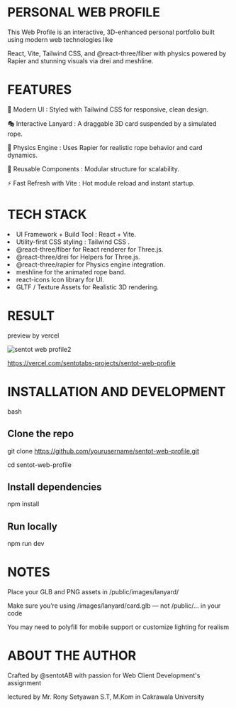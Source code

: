  # PERSONAL WEB PROFILE

This Web Profile is an interactive, 3D-enhanced personal portfolio built using modern web technologies like 

React, Vite, Tailwind CSS, and @react-three/fiber with physics powered by Rapier and stunning visuals via drei and meshline.

#

# FEATURES

🎨 Modern UI              :  Styled with Tailwind CSS for responsive, clean design.

🎭 Interactive Lanyard    :  A draggable 3D card suspended by a simulated rope.

💫 Physics Engine         :  Uses Rapier for realistic rope behavior and card dynamics.

🔁 Reusable Components    :  Modular structure for scalability.

⚡️ Fast Refresh with Vite :  Hot module reload and instant startup.

#

# TECH STACK

<LI> UI Framework + Build Tool : React + Vite. </LI>

<LI> Utility-first CSS styling : Tailwind CSS	. </LI>

<LI> @react-three/fiber for React renderer for Three.js. </LI>

<LI> @react-three/drei	for Helpers for Three.js. </LI>

<LI> @react-three/rapier	for Physics engine integration. </LI>

<LI> meshline for the animated rope band. </LI>

<LI> react-icons	Icon library for UI. </LI>

<LI> GLTF / Texture Assets for	Realistic 3D rendering. </LI>

#

# RESULT

preview by vercel

![sentot web profile2](https://github.com/user-attachments/assets/5ec278ad-8889-4e02-ae58-f7f93b5172b6)


https://vercel.com/sentotabs-projects/sentot-web-profile

#

# INSTALLATION AND DEVELOPMENT

bash

## Clone the repo

git clone https://github.com/yourusername/sentot-web-profile.git

cd sentot-web-profile


## Install dependencies

npm install


## Run locally

npm run dev
#

# NOTES

Place your GLB and PNG assets in /public/images/lanyard/

Make sure you’re using /images/lanyard/card.glb — not /public/... in your code

You may need to polyfill for mobile support or customize lighting for realism


# ABOUT THE AUTHOR

Crafted by @sentotAB with passion for Web Client Development's assignment 

lectured by Mr. Rony Setyawan S.T, M.Kom in Cakrawala University


